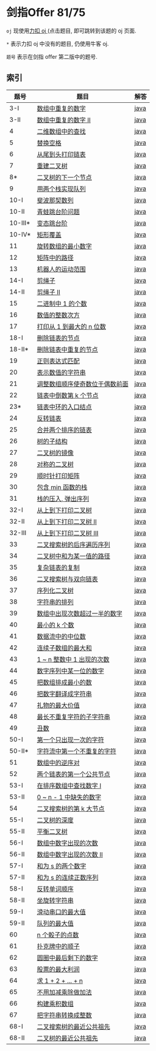 # 剑指Offer 81/75

`oj` 现使用[力扣 oj ](https://leetcode-cn.com/problemset/lcof/)(点击题目, 即可跳转到该题的 oj 页面.

`*` 表示力扣 oj 中没有的题目, 仍使用牛客 oj.

`题号` 表示在剑指 offer 第二版中的题号.

## 索引

题号|题目|解答|
----- | -----  | ----- 
|3-I|[数组中重复的数字](https://leetcode-cn.com/problems/shu-zu-zhong-zhong-fu-de-shu-zi-lcof/)|[java](code/offer03.java)|
|3-II|[数组中重复的数字 II](https://leetcode-cn.com/problems/find-the-duplicate-number/)|[java](code/offer032.java)|
|4|[二维数组中的查找](https://leetcode-cn.com/problems/er-wei-shu-zu-zhong-de-cha-zhao-lcof/)|[java](code/offer04.java)|
|5|[替换空格](https://leetcode-cn.com/problems/ti-huan-kong-ge-lcof/)|[java](code/offer05.java)|
|6|[从尾到头打印链表](https://leetcode-cn.com/problems/cong-wei-dao-tou-da-yin-lian-biao-lcof/)|[java](code/offer06.java)|
|7|[重建二叉树](https://leetcode-cn.com/problems/zhong-jian-er-cha-shu-lcof/)|[java](code/offer07.java)|
|8*|[二叉树的下一个节点](https://www.nowcoder.com/practice/9023a0c988684a53960365b889ceaf5e?tpId=13&tqId=11210&tPage=3&rp=3&ru=/ta/coding-interviews&qru=/ta/coding-interviews/question-ranking)|[java](code/offer08.java)|
|9|[用两个栈实现队列](https://leetcode-cn.com/problems/yong-liang-ge-zhan-shi-xian-dui-lie-lcof/)|[java](code/offer09.java)|
|10-I|[斐波那契数列](https://leetcode-cn.com/problems/fei-bo-na-qi-shu-lie-lcof/)|[java](code/offer10.java)|
|10-II|[青蛙跳台阶问题](https://leetcode-cn.com/problems/qing-wa-tiao-tai-jie-wen-ti-lcof/)|[java](code/offer102.java)|
|10-III*|[变态跳台阶](https://www.nowcoder.com/practice/22243d016f6b47f2a6928b4313c85387?tpId=13&tqId=11162&tPage=1&rp=1&ru=/ta/coding-interviews&qru=/ta/coding-interviews/question-ranking)|[java](code/offer103.java)|
|10-IV*|[矩形覆盖](https://www.nowcoder.com/practice/72a5a919508a4251859fb2cfb987a0e6?tpId=13&tqId=11163&tPage=1&rp=1&ru=/ta/coding-interviews&qru=/ta/coding-interviews/question-ranking)|[java](code/offer104.java)|
|11|[旋转数组的最小数字](https://leetcode-cn.com/problems/xuan-zhuan-shu-zu-de-zui-xiao-shu-zi-lcof/)|[java](code/offer11.java)|
|12|[矩阵中的路径](https://leetcode-cn.com/problems/ju-zhen-zhong-de-lu-jing-lcof/)|[java](code/offer12.java)|
|13|[机器人的运动范围](https://leetcode-cn.com/problems/ji-qi-ren-de-yun-dong-fan-wei-lcof/)|[java](code/offer13.java)|
|14-I|[剪绳子](https://leetcode-cn.com/problems/jian-sheng-zi-lcof/)|[java](code/offer14.java)|
|14-II|[剪绳子 II](https://leetcode-cn.com/problems/jian-sheng-zi-ii-lcof/)|[java](code/offer142.java)|
|15|[二进制中 1 的个数](https://leetcode-cn.com/problems/er-jin-zhi-zhong-1de-ge-shu-lcof/)|[java](code/offer15.java)|
|16|[数值的整数次方](https://leetcode-cn.com/problems/shu-zhi-de-zheng-shu-ci-fang-lcof/)|[java](code/offer16.java)|
|17|[打印从 1 到最大的 n 位数](https://leetcode-cn.com/problems/da-yin-cong-1dao-zui-da-de-nwei-shu-lcof/)|[java](code/offer17.java)|
|18-I|[删除链表的节点](https://leetcode-cn.com/problems/shan-chu-lian-biao-de-jie-dian-lcof/)|[java](code/offer18.java)|
|18-II*|[删除链表中重复的节点](https://www.nowcoder.com/practice/fc533c45b73a41b0b44ccba763f866ef?tpId=13&tqId=11209&tPage=1&rp=1&ru=/ta/coding-interviews&qru=/ta/coding-interviews/question-ranking)|[java](code/offer182.java)|
|19|[正则表达式匹配](https://leetcode-cn.com/problems/zheng-ze-biao-da-shi-pi-pei-lcof/)|[java](code/offer19.java)|
|20|[表示数值的字符串](https://leetcode-cn.com/problems/biao-shi-shu-zhi-de-zi-fu-chuan-lcof/)|[java](code/offer20.java)|
|21|[调整数组顺序使奇数位于偶数前面](https://leetcode-cn.com/problems/diao-zheng-shu-zu-shun-xu-shi-qi-shu-wei-yu-ou-shu-qian-mian-lcof/)|[java](code/offer21.java)|
|22|[链表中倒数第 k 个节点](https://leetcode-cn.com/problems/lian-biao-zhong-dao-shu-di-kge-jie-dian-lcof/)|[java](code/offer22.java)|
|23*|[链表中环的入口结点](https://www.nowcoder.com/practice/253d2c59ec3e4bc68da16833f79a38e4?tpId=13&tqId=11208&tPage=3&rp=3&ru=/ta/coding-interviews&qru=/ta/coding-interviews/question-ranking)|[java](code/offer23.java)|
|24|[反转链表](https://leetcode-cn.com/problems/fan-zhuan-lian-biao-lcof/)|[java](code/offer24.java)|
|25|[合并两个排序的链表](https://leetcode-cn.com/problems/he-bing-liang-ge-pai-xu-de-lian-biao-lcof/)|[java](code/offer25.java)|
|26|[树的子结构](https://leetcode-cn.com/problems/shu-de-zi-jie-gou-lcof/)|[java](code/offer26.java)|
|27|[二叉树的镜像](https://leetcode-cn.com/problems/er-cha-shu-de-jing-xiang-lcof/)|[java](code/offer27.java)|
|28|[对称的二叉树](https://leetcode-cn.com/problems/dui-cheng-de-er-cha-shu-lcof/)|[java](code/offer28.java)|
|29|[顺时针打印矩阵](https://leetcode-cn.com/problems/shun-shi-zhen-da-yin-ju-zhen-lcof/)|[java](code/offer29.java)|
|30|[包含 min 函数的栈](https://leetcode-cn.com/problems/bao-han-minhan-shu-de-zhan-lcof/)|[java](code/offer30.java)|
|31|[栈的压入, 弹出序列](https://leetcode-cn.com/problems/zhan-de-ya-ru-dan-chu-xu-lie-lcof/)|[java](code/offer31.java)|
|32-I|[从上到下打印二叉树](https://leetcode-cn.com/problems/cong-shang-dao-xia-da-yin-er-cha-shu-lcof/)|[java](code/offer32.java)|
|32-II|[从上到下打印二叉树 II](https://leetcode-cn.com/problems/cong-shang-dao-xia-da-yin-er-cha-shu-ii-lcof/)|[java](code/offer322.java)|
|32-III|[从上到下打印二叉树 III](https://leetcode-cn.com/problems/cong-shang-dao-xia-da-yin-er-cha-shu-iii-lcof/)|[java](code/offer323.java)|
|33|[二叉搜索树的后序遍历序列](https://leetcode-cn.com/problems/er-cha-sou-suo-shu-de-hou-xu-bian-li-xu-lie-lcof/)|[java](code/offer33.java)|
|34|[二叉树中和为某一值的路径](https://leetcode-cn.com/problems/er-cha-shu-zhong-he-wei-mou-yi-zhi-de-lu-jing-lcof/)|[java](code/offer34.java)|
|35|[复杂链表的复制](https://leetcode-cn.com/problems/fu-za-lian-biao-de-fu-zhi-lcof/)|[java](code/offer35.java)|
|36|[二叉搜索树与双向链表](https://leetcode-cn.com/problems/er-cha-sou-suo-shu-yu-shuang-xiang-lian-biao-lcof/)|[java](code/offer36.java)|
|37|[序列化二叉树](https://leetcode-cn.com/problems/xu-lie-hua-er-cha-shu-lcof)|[java](code/offer37.java)|
|38|[字符串的排列](https://leetcode-cn.com/problems/zi-fu-chuan-de-pai-lie-lcof)|[java](code/offer38.java)|
|39|[数组中出现次数超过一半的数字](https://leetcode-cn.com/problems/shu-zu-zhong-chu-xian-ci-shu-chao-guo-yi-ban-de-shu-zi-lcof)|[java](code/offer39.java)|
|40|[最小的 k 个数](https://leetcode-cn.com/problems/zui-xiao-de-kge-shu-lcof)|[java](code/offer40.java)|
|41|[数据流中的中位数](https://leetcode-cn.com/problems/shu-ju-liu-zhong-de-zhong-wei-shu-lcof)|[java](code/offer41.java)|
|42|[连续子数组的最大和](https://leetcode-cn.com/problems/lian-xu-zi-shu-zu-de-zui-da-he-lcof)|[java](code/offer42.java)|
|43|[1 ~ n 整数中 1 出现的次数](https://leetcode-cn.com/problems/1nzheng-shu-zhong-1chu-xian-de-ci-shu-lcof)|[java](code/offer43.java)|
|44|[数字序列中某一位的数字](https://leetcode-cn.com/problems/shu-zi-xu-lie-zhong-mou-yi-wei-de-shu-zi-lcof)|[java](code/offer44.java)|
|45|[把数组排成最小的数](https://leetcode-cn.com/problems/ba-shu-zu-pai-cheng-zui-xiao-de-shu-lcof)|[java](code/offer45.java)|
|46|[把数字翻译成字符串](https://leetcode-cn.com/problems/ba-shu-zi-fan-yi-cheng-zi-fu-chuan-lcof)|[java](code/offer46.java)|
|47|[礼物的最大价值](https://leetcode-cn.com/problems/li-wu-de-zui-da-jie-zhi-lcof)|[java](code/offer47.java)|
|48|[最长不重复字符的子字符串](https://leetcode-cn.com/problems/zui-chang-bu-han-zhong-fu-zi-fu-de-zi-zi-fu-chuan-lcof)|[java](code/offer48.java)|
|49|[丑数](https://leetcode-cn.com/problems/chou-shu-lcof)|[java](code/offer49.java)|
|50-I|[第一个只出现一次的字符](https://leetcode-cn.com/problems/di-yi-ge-zhi-chu-xian-yi-ci-de-zi-fu-lcof)|[java](code/offer50.java)|
|50-II*|[字符流中第一个不重复的字符](https://www.nowcoder.com/practice/00de97733b8e4f97a3fb5c680ee10720?tpId=13&tqId=11207&tPage=3&rp=3&ru=/ta/coding-interviews&qru=/ta/coding-interviews/question-ranking)|[java](code/offer502.java)|
|51|[数组中的逆序对](https://leetcode-cn.com/problems/shu-zu-zhong-de-ni-xu-dui-lcof)|[java](code/offer51.java)|
|52|[两个链表的第一个公共节点](https://leetcode-cn.com/problems/liang-ge-lian-biao-de-di-yi-ge-gong-gong-jie-dian-lcof)|[java](code/offer52.java)|
|53-I|[在排序数组中查找数字 I](https://leetcode-cn.com/problems/zai-pai-xu-shu-zu-zhong-cha-zhao-shu-zi-lcof)|[java](code/offer53.java)|
|53-II|[0 ~ n - 1 中缺失的数字](https://leetcode-cn.com/problems/que-shi-de-shu-zi-lcof)|[java](code/offer532.java)|
|54|[二叉搜索树的第 k 大节点](https://leetcode-cn.com/problems/er-cha-sou-suo-shu-de-di-kda-jie-dian-lcof)|[java](code/offer54.java)|
|55-I|[二叉树的深度](https://leetcode-cn.com/problems/er-cha-shu-de-shen-du-lcof)|[java](code/offer55.java)|
|55-II|[平衡二叉树](https://leetcode-cn.com/problems/ping-heng-er-cha-shu-lcof)|[java](code/offer552.java)|
|56-I|[数组中数字出现的次数](https://leetcode-cn.com/problems/shu-zu-zhong-shu-zi-chu-xian-de-ci-shu-lcof)|[java](code/offer56.java)|
|56-II|[数组中数字出现的次数 II](https://leetcode-cn.com/problems/shu-zu-zhong-shu-zi-chu-xian-de-ci-shu-ii-lcof)|[java](code/offer562.java)|
|57-I|[和为 s 的两个数字](https://leetcode-cn.com/problems/he-wei-sde-liang-ge-shu-zi-lcof)|[java](code/offer57.java)|
|57-II|[和为 s 的连续正数序列](https://leetcode-cn.com/problems/he-wei-sde-lian-xu-zheng-shu-xu-lie-lcof)|[java](code/offer572.java)|
|58-I|[反转单词顺序](https://leetcode-cn.com/problems/fan-zhuan-dan-ci-shun-xu-lcof)|[java](code/offer58.java)|
|58-II|[坐旋转字符串](https://leetcode-cn.com/problems/zuo-xuan-zhuan-zi-fu-chuan-lcof)|[java](code/offer582.java)|
|59-I|[滑动串口的最大值](https://leetcode-cn.com/problems/hua-dong-chuang-kou-de-zui-da-zhi-lcof)|[java](code/offer59.java)|
|59-II|[队列的最大值](https://leetcode-cn.com/problems/dui-lie-de-zui-da-zhi-lcof)|[java](code/offer592.java)|
|60|[n 个骰子的点数](https://leetcode-cn.com/problems/nge-tou-zi-de-dian-shu-lcof)|[java](code/offer60.java)|
|61|[扑克牌中的顺子](https://leetcode-cn.com/problems/bu-ke-pai-zhong-de-shun-zi-lcof)|[java](code/offer61.java)|
|62|[圆圈中最后剩下的数字](https://leetcode-cn.com/problems/yuan-quan-zhong-zui-hou-sheng-xia-de-shu-zi-lcof)|[java](code/offer62.java)|
|63|[股票的最大利润](https://leetcode-cn.com/problems/gu-piao-de-zui-da-li-run-lcof)|[java](code/offer63.java)|
|64|[求 1 + 2 + ... + n](https://leetcode-cn.com/problems/qiu-12n-lcof)|[java](code/offer64.java)|
|65|[不用加减乘除做加法](https://leetcode-cn.com/problems/bu-yong-jia-jian-cheng-chu-zuo-jia-fa-lcof)|[java](code/offer65.java)|
|66|[构建乘积数组](https://leetcode-cn.com/problems/gou-jian-cheng-ji-shu-zu-lcof)|[java](code/offer66.java)|
|67|[把字符串转换成整数](https://leetcode-cn.com/problems/ba-zi-fu-chuan-zhuan-huan-cheng-zheng-shu-lcof)|[java](code/offer67.java)|
|68-I|[二叉搜索树的最近公共祖先](https://leetcode-cn.com/problems/er-cha-sou-suo-shu-de-zui-jin-gong-gong-zu-xian-lcof)|[java](code/offer68.java)|
|68-II|[二叉树的最近公共祖先](https://leetcode-cn.com/problems/er-cha-shu-de-zui-jin-gong-gong-zu-xian-lcof)|[java](code/offer682.java)|